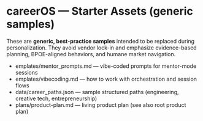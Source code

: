 # careerOS — Starter Assets (generic samples)

These are **generic, best-practice samples** intended to be replaced during personalization.
They avoid vendor lock-in and emphasize evidence-based planning, BPOE-aligned behaviors,
and humane market navigation.

- 	emplates/mentor_prompts.md — vibe-coded prompts for mentor-mode sessions
- 	emplates/vibecoding.md — how to work with orchestration and session flows
- data/career_paths.json — sample structured paths (engineering, creative tech, entrepreneurship)
- plans/product-plan.md — living product plan (see also root product plan)
